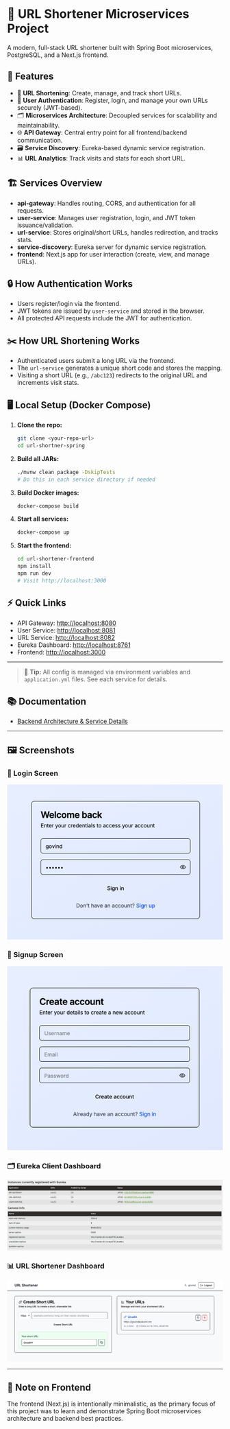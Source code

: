 # 🚀 URL Shortener Microservices Project

A modern, full-stack URL shortener built with Spring Boot microservices, PostgreSQL, and a Next.js frontend.

## 🧩 Features
- 🔗 **URL Shortening**: Create, manage, and track short URLs.
- 👤 **User Authentication**: Register, login, and manage your own URLs securely (JWT-based).
- 🗂️ **Microservices Architecture**: Decoupled services for scalability and maintainability.
- 🌐 **API Gateway**: Central entry point for all frontend/backend communication.
- 🗃️ **Service Discovery**: Eureka-based dynamic service registration.
- 📊 **URL Analytics**: Track visits and stats for each short URL.

## 🏗️ Services Overview
- **api-gateway**: Handles routing, CORS, and authentication for all requests.
- **user-service**: Manages user registration, login, and JWT token issuance/validation.
- **url-service**: Stores original/short URLs, handles redirection, and tracks stats.
- **service-discovery**: Eureka server for dynamic service registration.
- **frontend**: Next.js app for user interaction (create, view, and manage URLs).

## 🔒 How Authentication Works
- Users register/login via the frontend.
- JWT tokens are issued by `user-service` and stored in the browser.
- All protected API requests include the JWT for authentication.

## ✂️ How URL Shortening Works
- Authenticated users submit a long URL via the frontend.
- The `url-service` generates a unique short code and stores the mapping.
- Visiting a short URL (e.g., `/abc123`) redirects to the original URL and increments visit stats.

## 🖥️ Local Setup (Docker Compose)

1. **Clone the repo:**
   ```sh
   git clone <your-repo-url>
   cd url-shortner-spring
   ```
2. **Build all JARs:**
   ```sh
   ./mvnw clean package -DskipTests
   # Do this in each service directory if needed
   ```
3. **Build Docker images:**
   ```sh
   docker-compose build
   ```
4. **Start all services:**
   ```sh
   docker-compose up
   ```
5. **Start the frontend:**
   ```sh
   cd url-shortener-frontend
   npm install
   npm run dev
   # Visit http://localhost:3000
   ```

## ⚡ Quick Links
- API Gateway: [http://localhost:8080](http://localhost:8080)
- User Service: [http://localhost:8081](http://localhost:8081)
- URL Service: [http://localhost:8082](http://localhost:8082)
- Eureka Dashboard: [http://localhost:8761](http://localhost:8761)
- Frontend: [http://localhost:3000](http://localhost:3000)

---

> 📝 **Tip:** All config is managed via environment variables and `application.yml` files. See each service for details. 

## 📚 Documentation
- [Backend Architecture & Service Details](./backend-architecture.md)

---

## 🖼️ Screenshots

### 🔐 Login Screen
![Login Screen](./screenshots/login-screen.png)

### 📝 Signup Screen
![Signup Screen](./screenshots/signup-screen.png)

### 🗂️ Eureka Client Dashboard
![Eureka Client Dashboard](./screenshots/eureka-client-dashboard.png)

### 📊 URL Shortener Dashboard
![URL Shortener Dashboard](./screenshots/url-shortener-dashboard.png)

---

## 📝 Note on Frontend

The frontend (Next.js) is intentionally minimalistic, as the primary focus of this project was to learn and demonstrate Spring Boot microservices architecture and backend best practices. 